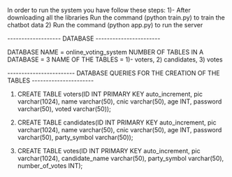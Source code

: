 In order to run the system you have follow these steps:
1)- After downloading all the libraries Run the command (python train.py) to train the chatbot data
2) Run the command (python app.py) to run the server

------------------- DATABASE -----------------------

DATABASE NAME = online_voting_system
NUMBER OF TABLES IN A DATABASE = 3
NAME OF THE TABLES = 1)- voters, 2) candidates, 3) votes

------------------------ DATABASE QUERIES FOR THE CREATION OF THE TABLES ----------------------

1) CREATE TABLE voters(ID INT PRIMARY KEY auto_increment, pic varchar(1024), name varchar(50), cnic varchar(50), age INT, password varchar(50), voted varchar(50));

2) CREATE TABLE candidates(ID INT PRIMARY KEY auto_increment, pic varchar(1024), name varchar(50), cnic varchar(50), age INT, password varchar(50), party_symbol varchar(50));

3) CREATE TABLE votes(ID INT PRIMARY KEY auto_increment, pic varchar(1024), candidate_name varchar(50), party_symbol varchar(50), number_of_votes INT);